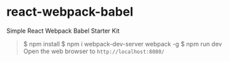 # react-webpack-babel
Simple React Webpack Babel Starter Kit

> $ npm install
> $ npm i webpack-dev-server webpack -g
> $ npm run dev
Open the web browser to `http://localhost:8080/`
